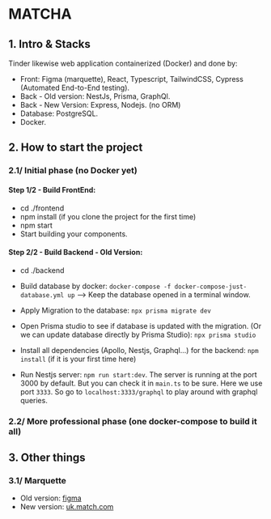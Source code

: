 # MATCHA

## 1. Intro & Stacks

Tinder likewise web application containerized (Docker) and done by:

- Front: Figma (marquette), React, Typescript, TailwindCSS, Cypress (Automated End-to-End testing).
- Back - Old version: NestJs, Prisma, GraphQl.
- Back - New Version: Express, Nodejs. (no ORM)
- Database: PostgreSQL.
- Docker.

## 2. How to start the project

### 2.1/ Initial phase (no Docker yet)

#### Step 1/2 - Build FrontEnd:

- cd ./frontend
- npm install (if you clone the project for the first time)
- npm start
- Start building your components.

#### Step 2/2 - Build Backend - Old Version:
- cd ./backend

- Build database by docker: `docker-compose -f docker-compose-just-database.yml up` --> Keep the database opened in a terminal window.
- Apply Migration to the database: `npx prisma migrate dev`
- Open Prisma studio to see if database is updated with the migration. (Or we can update database directly by Prisma Studio): `npx prisma studio`

- Install all dependencies (Apollo, Nestjs, Graphql...) for the backend: `npm install` (if it is your first time here)
- Run Nestjs server: `npm run start:dev`. The server is running at the port 3000 by default. But you can check it in `main.ts` to be sure. Here we use port `3333`. So go to `localhost:3333/graphql` to play around with graphql queries.


### 2.2/ More professional phase (one docker-compose to build it all)

## 3. Other things

### 3.1/ Marquette

- Old version: [figma](https://www.figma.com/design/Fk3uNc9sXpJAGlf6RVKOgA/Matcha?node-id=0-1)
- New version: [uk.match.com](https://uk.match.com/)
